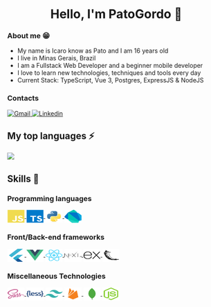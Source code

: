 <h1 align="center">Hello, I'm PatoGordo 👋</h1>

### About me 😁
- My name is Icaro know as Pato and I am 16 years old
- I live in Minas Gerais, Brazil
- I am a Fullstack Web Developer and a beginner mobile developer
- I love to learn new technologies, techniques and tools every day
- Current Stack: TypeScript, Vue 3, Postgres, ExpressJS & NodeJS
  
### Contacts
<div>
  <a href="mailto:conversecomicaro@gmail.com">
    <img alt="Gmail" src="https://img.shields.io/badge/Gmail-D14836?style=for-the-badge&logo=gmail&logoColor=white" />
  </a>
  <a href="https://www.linkedin.com/in/icaro-miguel-0879521bb/">
    <img alt="Linkedin" src="https://img.shields.io/badge/linkedin%20-%230077B5.svg?&style=for-the-badge&logo=linkedin&logoColor=white" />
  </a>
</div>

<div>
<div>
  <h2>My top languages ⚡</h2>
  <a href="https://github.com/anuraghazra/github-readme-stats">
    <img src="https://github-readme-stats.vercel.app/api/top-langs/?username=patogordo&layout=compact&theme=react&hide=html,css&langs_count=6" />
  </a>
</div>
<div align="start">
  <h2>Skills 🚀</h2>
  
  <h3>Programming languages</h3>
  <div>
    <a href="https://developer.mozilla.org/pt-BR/docs/Web/JavaScript">
      <img align="center" alt="JavaScript" height="30" width="40" src="https://raw.githubusercontent.com/devicons/devicon/master/icons/javascript/javascript-plain.svg">
    </a>
    <a href="https://typescriptlang.org/">
      <img align="center" alt="Typescript" height="30" width="40" src="https://raw.githubusercontent.com/devicons/devicon/master/icons/typescript/typescript-plain.svg">
    </a>
    <a href="https://www.python.org/">
      <img align="center" alt="Python" height="30" width="40" src="https://raw.githubusercontent.com/devicons/devicon/master/icons/python/python-original.svg">
    </a>
    <a href="https://www.dart.dev/">
      <img align="center" alt="Dart" height="30" width="40" src="https://raw.githubusercontent.com/devicons/devicon/master/icons/dart/dart-original.svg">
    </a>
  </div>
  
  <h3>Front/Back-end frameworks</h3>
  <div>
    <a href="https://flutter.dev/">
      <img align="center" alt="Flutter" height="30" width="40" src="https://raw.githubusercontent.com/devicons/devicon/master/icons/flutter/flutter-original.svg">
    </a>
    <a href="https://vuejs.org">
      <img align="center" alt="VueJs" height="30" width="40" src="https://raw.githubusercontent.com/devicons/devicon/master/icons/vuejs/vuejs-original.svg">
    </a>
    <a href="https://reactjs.org/">
      <img align="center" alt="ReactJs" height="30" width="40" src="https://raw.githubusercontent.com/devicons/devicon/master/icons/react/react-original.svg">
    </a>
    <a href="https://nextjs.org/">
      <img align="center" alt="NextJs" height="30" width="40" src="https://raw.githubusercontent.com/devicons/devicon/master/icons/nextjs/nextjs-original-wordmark.svg">
    </a>
    <a href="https://expressjs.com/">
      <img align="center" alt="Express" height="30" width="40" src="https://raw.githubusercontent.com/devicons/devicon/master/icons/express/express-original.svg">
    </a>
    <a href="https://palletsprojects.com/p/flask/">
      <img align="center" alt="Flask" height="30" width="40" src="https://raw.githubusercontent.com/devicons/devicon/master/icons/flask/flask-original.svg">
    </a>
  </div>
  
  <h3>Miscellaneous Technologies</h3>
  <div>
    <a href="https://sass-lang.com/">
      <img align="center" alt="Sass" height="30" width="40" src="https://raw.githubusercontent.com/devicons/devicon/master/icons/sass/sass-original.svg">
    </a>
    <a href="http://lesscss.org/">
      <img align="center" alt="LessCss" height="30" width="40" src="https://raw.githubusercontent.com/devicons/devicon/master/icons/less/less-plain-wordmark.svg">
    </a>
    <a href="https://tailwindcss.com/">
      <img align="center" alt="Tailwind" height="30" width="40" src="https://raw.githubusercontent.com/devicons/devicon/master/icons/tailwindcss/tailwindcss-plain.svg">
    </a>
    <a href="https://firebase.google.com/">
      <img align="center" alt="Firebase" height="30" width="40" src="https://raw.githubusercontent.com/devicons/devicon/master/icons/firebase/firebase-plain.svg">
    </a>
    <a href="https://mongodb.com">
      <img align="center" alt="MongoDB" height="30" width="40" src="https://raw.githubusercontent.com/devicons/devicon/master/icons/mongodb/mongodb-plain.svg">
    </a>
    <a href="https://nodejs.org">
      <img align="center" alt="NodeJs" height="30" width="40" src="https://raw.githubusercontent.com/devicons/devicon/master/icons/nodejs/nodejs-original.svg">
    </a>
  </div>
</div>
</div>
